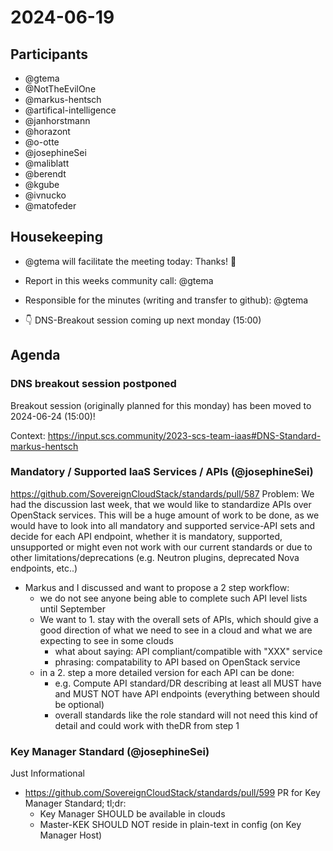# 2024-06-19

## Participants

- @gtema
- @NotTheEvilOne
- @markus-hentsch
- @artifical-intelligence
- @janhorstmann
- @horazont
- @o-otte
- @josephineSei
- @maliblatt
- @berendt
- @kgube
- @ivnucko
- @matofeder

## Housekeeping

- @gtema will facilitate the meeting today: Thanks! :100:
- Report in this weeks community call: @gtema
- Responsible for the minutes (writing and transfer to github): @gtema

- :point_down: DNS-Breakout session coming up next monday (15:00)

## Agenda

### DNS breakout session postponed

Breakout session (originally planned for this monday) has been moved to 2024-06-24 (15:00)!

Context: <https://input.scs.community/2023-scs-team-iaas#DNS-Standard-markus-hentsch>

### Mandatory / Supported IaaS Services / APIs (@josephineSei)

<https://github.com/SovereignCloudStack/standards/pull/587>
Problem: We had the discussion last week, that we would like to standardize APIs over OpenStack services. This will be a huge amount of work to be done, as we would have to look into all mandatory and supported service-API sets and decide for each API endpoint, whether it is mandatory, supported, unsupported or might even not work with our current standards or due to other limitations/deprecations (e.g. Neutron plugins, deprecated Nova endpoints, etc..)

- Markus and I discussed and want to propose a 2 step workflow:
  - we do not see anyone being able to complete such API level lists until September
  - We want to 1. stay with the overall sets of APIs, which should give a good direction of what we need to see in a cloud and what we are expecting to see in some clouds
    - what about saying: API compliant/compatible with "XXX" service
    - phrasing: compatability to API based on OpenStack service
  - in a 2. step a more detailed version for each API can be done:
    - e.g. Compute API standard/DR describing at least all MUST have and MUST NOT have API endpoints (everything between should be optional)
    - overall standards like the role standard will not need this kind of detail and could work with theDR from step 1

### Key Manager Standard (@josephineSei)

Just Informational

- <https://github.com/SovereignCloudStack/standards/pull/599> PR for Key Manager Standard; tl;dr:
  - Key Manager SHOULD be available in clouds
  - Master-KEK SHOULD NOT reside in plain-text in config (on Key Manager Host)
